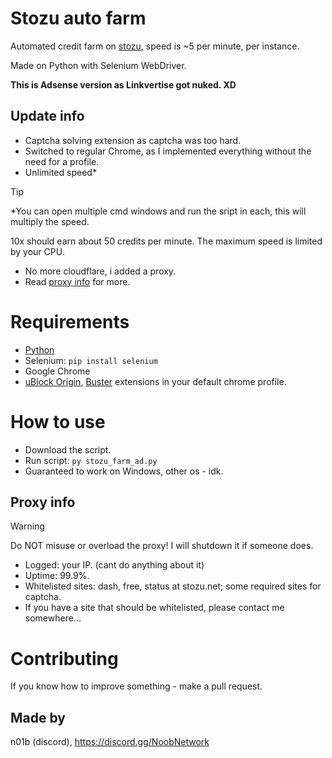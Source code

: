 # Stozu auto farm
Automated credit farm on [stozu](https://dash.stozu.net/), speed is ~5 per minute, per instance. 

Made on Python with Selenium WebDriver.

**This is Adsense version as Linkvertise got nuked. XD**
## Update info
- Captcha solving extension as captcha was too hard.
- Switched to regular Chrome, as I implemented everything without the need for a profile.
- Unlimited speed*
> [!TIP]
> *You can open multiple cmd windows and run the sript in each, this will multiply the speed.
>
> 10x should earn about 50 credits per minute. The maximum speed is limited by your CPU. 
- No more cloudflare, i added a proxy.
- Read [proxy info](#proxy-info) for more.
# Requirements
- [Python](https://www.python.org/downloads/)
- Selenium: ```pip install selenium```
- Google Chrome
- [uBlock Origin](https://chromewebstore.google.com/detail/cjpalhdlnbpafiamejdnhcphjbkeiagm), [Buster](https://chromewebstore.google.com/detail/mpbjkejclgfgadiemmefgebjfooflfhl) extensions in your default chrome profile.
# How to use
- Download the script.
- Run script: ```py stozu_farm_ad.py```
- Guaranteed to work on Windows, other os - idk.
## Proxy info
> [!WARNING]  
> Do NOT misuse or overload the proxy! I will shutdown it if someone does.
- Logged: your IP. (cant do anything about it)
- Uptime: 99.9%. 
- Whitelisted sites: dash, free, status at stozu.net; some required sites for captcha.
- If you have a site that should be whitelisted, please contact me somewhere...
# Contributing
If you know how to improve something - make a pull request.
## Made by
n01b (discord), https://discord.gg/NoobNetwork
